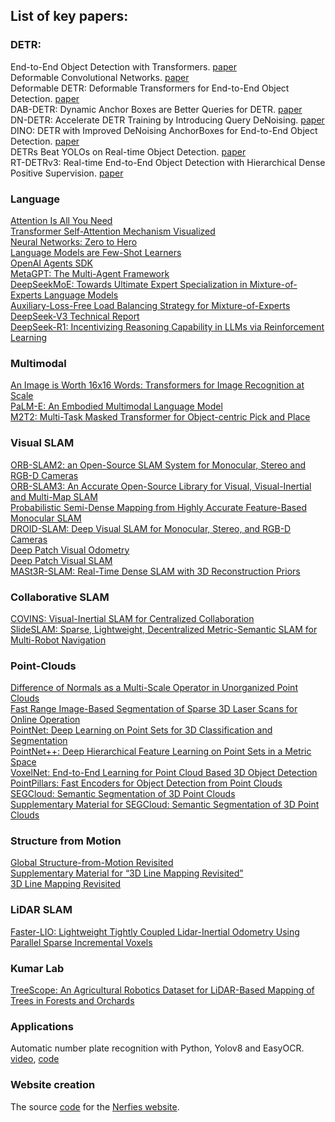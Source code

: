 ## List of key papers:
### DETR:
End-to-End Object Detection with Transformers. [paper](https://arxiv.org/abs/2005.12872)  
Deformable Convolutional Networks. [paper](https://arxiv.org/abs/1703.06211)  
Deformable DETR: Deformable Transformers for End-to-End Object Detection. [paper](https://arxiv.org/abs/2010.04159)  
DAB-DETR: Dynamic Anchor Boxes are Better Queries for DETR. [paper](https://arxiv.org/abs/2201.12329)  
DN-DETR: Accelerate DETR Training by Introducing Query DeNoising. [paper](https://arxiv.org/abs/2203.01305)  
DINO: DETR with Improved DeNoising AnchorBoxes for End-to-End Object Detection. [paper](https://arxiv.org/abs/2203.03605)  
DETRs Beat YOLOs on Real-time Object Detection. [paper](https://arxiv.org/abs/2304.08069)  
RT-DETRv3: Real-time End-to-End Object Detection with Hierarchical Dense Positive Supervision. [paper](https://arxiv.org/abs/2409.08475)

### Language
[Attention Is All You Need](https://arxiv.org/abs/1706.03762)  
[Transformer Self-Attention Mechanism Visualized](https://www.youtube.com/watch?v=u8pSGp__0Xk)  
[Neural Networks: Zero to Hero](https://karpathy.ai/zero-to-hero.html)  
[Language Models are Few-Shot Learners](https://arxiv.org/abs/2005.14165)  
[OpenAI Agents SDK](https://github.com/openai/openai-agents-python?tab=readme-ov-file)  
[MetaGPT: The Multi-Agent Framework](https://github.com/geekan/MetaGPT)  
[DeepSeekMoE: Towards Ultimate Expert Specialization in Mixture-of-Experts Language Models](https://arxiv.org/abs/2401.06066)  
[Auxiliary-Loss-Free Load Balancing Strategy for Mixture-of-Experts](https://arxiv.org/abs/2408.15664)  
[DeepSeek-V3 Technical Report](https://arxiv.org/abs/2412.19437)  
[DeepSeek-R1: Incentivizing Reasoning Capability in LLMs via Reinforcement Learning](https://arxiv.org/abs/2501.12948)  

### Multimodal
[An Image is Worth 16x16 Words: Transformers for Image Recognition at Scale](https://arxiv.org/abs/2010.11929)  
[PaLM-E: An Embodied Multimodal Language Model](https://arxiv.org/abs/2303.03378)  
[M2T2: Multi-Task Masked Transformer for Object-centric Pick and Place](https://arxiv.org/abs/2311.00926)  
[]()

### Visual SLAM
[ORB-SLAM2: an Open-Source SLAM System for Monocular, Stereo and RGB-D Cameras](https://arxiv.org/abs/1610.06475)  
[ORB-SLAM3: An Accurate Open-Source Library for Visual, Visual-Inertial and Multi-Map SLAM](https://arxiv.org/abs/2007.11898)  
[Probabilistic Semi-Dense Mapping from Highly Accurate Feature-Based Monocular SLAM](https://www.roboticsproceedings.org/rss11/p41.pdf)  
[DROID-SLAM: Deep Visual SLAM for Monocular, Stereo, and RGB-D Cameras](https://arxiv.org/abs/2108.10869)  
[Deep Patch Visual Odometry](https://arxiv.org/abs/2208.04726)  
[Deep Patch Visual SLAM](https://arxiv.org/abs/2408.01654)  
[MASt3R-SLAM: Real-Time Dense SLAM with 3D Reconstruction Priors](https://arxiv.org/abs/2412.12392)  
[]()

### Collaborative SLAM
[COVINS: Visual-Inertial SLAM for Centralized Collaboration](https://arxiv.org/abs/2108.05756)  
[SlideSLAM: Sparse, Lightweight, Decentralized Metric-Semantic SLAM for Multi-Robot Navigation](https://arxiv.org/abs/2406.17249)  
[]()  

### Point-Clouds
[Difference of Normals as a Multi-Scale Operator in Unorganized Point Clouds](https://arxiv.org/abs/1209.1759)  
[Fast Range Image-Based Segmentation of Sparse 3D Laser Scans for Online Operation](https://www.ipb.uni-bonn.de/pdfs/bogoslavskyi16iros.pdf)  
[PointNet: Deep Learning on Point Sets for 3D Classification and Segmentation](https://arxiv.org/abs/1612.00593)  
[PointNet++: Deep Hierarchical Feature Learning on Point Sets in a Metric Space](https://arxiv.org/abs/1706.02413)  
[VoxelNet: End-to-End Learning for Point Cloud Based 3D Object Detection](https://arxiv.org/abs/1711.06396)  
[PointPillars: Fast Encoders for Object Detection from Point Clouds](https://arxiv.org/abs/1812.05784)  
[SEGCloud: Semantic Segmentation of 3D Point Clouds](https://arxiv.org/abs/1710.07563)  
[Supplementary Material for SEGCloud: Semantic Segmentation of 3D Point Clouds](https://cvgl.stanford.edu/projects/segcloud/supplementary.pdf)  
[]()

### Structure from Motion
[Global Structure-from-Motion Revisited](https://arxiv.org/abs/2407.20219)  
[Supplementary Material for “3D Line Mapping Revisited”](http://b1ueber2y.me/projects/LIMAP/limap-supp.pdf)  
[3D Line Mapping Revisited](https://arxiv.org/abs/2303.17504)  

### LiDAR SLAM 
[Faster-LIO: Lightweight Tightly Coupled Lidar-Inertial Odometry Using Parallel Sparse Incremental Voxels](https://ieeexplore.ieee.org/stamp/stamp.jsp?tp=&arnumber=9718203)  
[]()

### Kumar Lab
[TreeScope: An Agricultural Robotics Dataset for LiDAR-Based Mapping of Trees in Forests and Orchards](https://arxiv.org/abs/2310.02162)  
[]()  

### Applications
Automatic number plate recognition with Python, Yolov8 and EasyOCR. [video](https://www.youtube.com/watch?v=fyJB1t0o0ms), [code](https://github.com/computervisioneng/automatic-number-plate-recognition-python-yolov8)  

### Website creation
The source [code](https://github.com/nerfies/nerfies.github.io) for the [Nerfies website](https://nerfies.github.io/).
